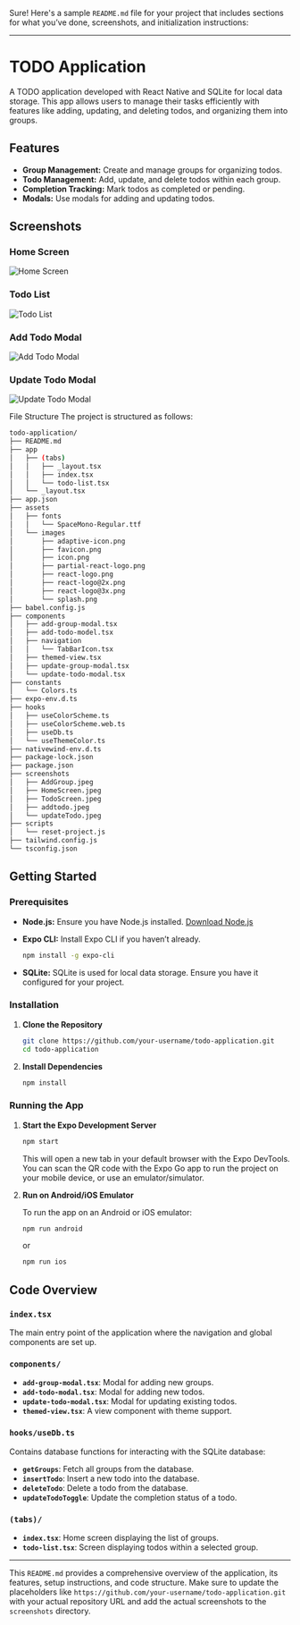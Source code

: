 Sure! Here's a sample `README.md` file for your project that includes sections for what you’ve done, screenshots, and initialization instructions:

---

# TODO Application

A TODO application developed with React Native and SQLite for local data storage. This app allows users to manage their tasks efficiently with features like adding, updating, and deleting todos, and organizing them into groups.

## Features

- **Group Management:** Create and manage groups for organizing todos.
- **Todo Management:** Add, update, and delete todos within each group.
- **Completion Tracking:** Mark todos as completed or pending.
- **Modals:** Use modals for adding and updating todos.

## Screenshots

### Home Screen
![Home Screen](screenshots/HomeScreen.jpeg)

### Todo List
![Todo List](screenshots/TodoScreen.jpeg)

### Add Todo Modal
![Add Todo Modal](screenshots/addtodo.jpeg)

### Update Todo Modal
![Update Todo Modal](screenshots/updateTodo.jpeg)

File Structure
The project is structured as follows:
 ```sh
todo-application/
├── README.md
├── app
│   ├── (tabs)
│   │   ├── _layout.tsx
│   │   ├── index.tsx
│   │   └── todo-list.tsx
│   └── _layout.tsx
├── app.json
├── assets
│   ├── fonts
│   │   └── SpaceMono-Regular.ttf
│   └── images
│       ├── adaptive-icon.png
│       ├── favicon.png
│       ├── icon.png
│       ├── partial-react-logo.png
│       ├── react-logo.png
│       ├── react-logo@2x.png
│       ├── react-logo@3x.png
│       └── splash.png
├── babel.config.js
├── components
│   ├── add-group-modal.tsx
│   ├── add-todo-model.tsx
│   ├── navigation
│   │   └── TabBarIcon.tsx
│   ├── themed-view.tsx
│   ├── update-group-modal.tsx
│   └── update-todo-modal.tsx
├── constants
│   └── Colors.ts
├── expo-env.d.ts
├── hooks
│   ├── useColorScheme.ts
│   ├── useColorScheme.web.ts
│   ├── useDb.ts
│   └── useThemeColor.ts
├── nativewind-env.d.ts
├── package-lock.json
├── package.json
├── screenshots
│   ├── AddGroup.jpeg
│   ├── HomeScreen.jpeg
│   ├── TodoScreen.jpeg
│   ├── addtodo.jpeg
│   └── updateTodo.jpeg
├── scripts
│   └── reset-project.js
├── tailwind.config.js
└── tsconfig.json
```

## Getting Started

### Prerequisites

- **Node.js:** Ensure you have Node.js installed. [Download Node.js](https://nodejs.org/)
- **Expo CLI:** Install Expo CLI if you haven’t already.

  ```sh
  npm install -g expo-cli
  ```

- **SQLite:** SQLite is used for local data storage. Ensure you have it configured for your project.

### Installation

1. **Clone the Repository**

   ```sh
   git clone https://github.com/your-username/todo-application.git
   cd todo-application
   ```

2. **Install Dependencies**

   ```sh
   npm install
   ```



### Running the App

1. **Start the Expo Development Server**

   ```sh
   npm start
   ```

   This will open a new tab in your default browser with the Expo DevTools. You can scan the QR code with the Expo Go app to run the project on your mobile device, or use an emulator/simulator.

2. **Run on Android/iOS Emulator**

   To run the app on an Android or iOS emulator:

   ```sh
   npm run android
   ```

   or

   ```sh
   npm run ios
   ```

## Code Overview

### `index.tsx`

The main entry point of the application where the navigation and global components are set up.

### `components/`

- **`add-group-modal.tsx`**: Modal for adding new groups.
- **`add-todo-modal.tsx`**: Modal for adding new todos.
- **`update-todo-modal.tsx`**: Modal for updating existing todos.
- **`themed-view.tsx`**: A view component with theme support.

### `hooks/useDb.ts`

Contains database functions for interacting with the SQLite database:

- **`getGroups`**: Fetch all groups from the database.
- **`insertTodo`**: Insert a new todo into the database.
- **`deleteTodo`**: Delete a todo from the database.
- **`updateTodoToggle`**: Update the completion status of a todo.

### `(tabs)/`

- **`index.tsx`**: Home screen displaying the list of groups.
- **`todo-list.tsx`**: Screen displaying todos within a selected group.



---

This `README.md` provides a comprehensive overview of the application, its features, setup instructions, and code structure. Make sure to update the placeholders like `https://github.com/your-username/todo-application.git` with your actual repository URL and add the actual screenshots to the `screenshots` directory.

